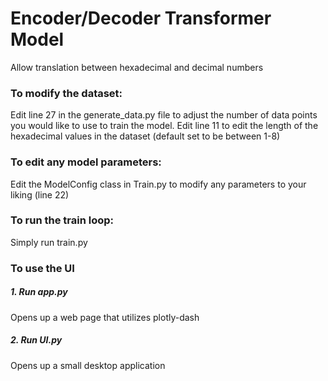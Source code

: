 # Encoder/Decoder Transformer Model
Allow translation between hexadecimal and decimal numbers

### To modify the dataset:
Edit line 27 in the generate_data.py file to adjust the number of data points you would like to use to train the model.
Edit line 11 to edit the length of the hexadecimal values in the dataset (default set to be between 1-8)

### To edit any model parameters:
Edit the ModelConfig class in Train.py to modify any parameters to your liking (line 22)

### To run the train loop:
Simply run train.py

### To use the UI
##### 1. Run app.py
  Opens up a web page that utilizes plotly-dash

##### 2. Run UI.py
  Opens up a small desktop application
  







